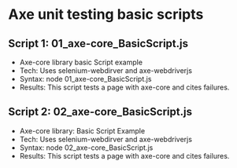 # Axe unit testing basic scripts

## Script 1: 01_axe-core_BasicScript.js

  * Axe-core library basic Script example 
  * Tech: Uses selenium-webdirver and axe-webdriverjs
  * Syntax: node 01_axe-core_BasicScript.js
  * Results: This script tests a page with axe-core and cites failures.

## Script 2: 02_axe-core_BasicScript.js

  * Axe-core library: Basic Script Example
  * Tech: Uses selenium-webdirver and axe-webdriverjs
  * Syntax: node 02_axe-core_BasicScript.js
  * Results: This script tests a page with axe-core and cites failures.
